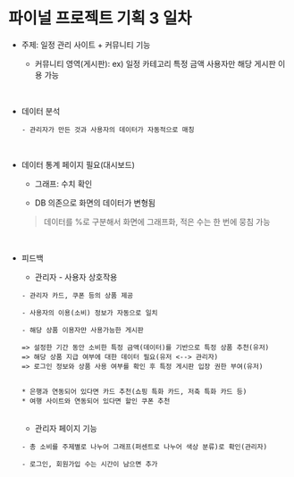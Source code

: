 # 파이널 프로젝트 기획 3 일차

- 주제: 일정 관리 사이트 + 커뮤니티 기능

  - 커뮤니티 영역(게시판): ex) 일정 카테고리 특정 금액 사용자만 해당 게시판 이용 가능

<br />

- 데이터 분석

  ```
  - 관리자가 만든 것과 사용자의 데이터가 자동적으로 매칭
  ```

<br />

- 데이터 통계 페이지 필요(대시보드)

  - 그래프: 수치 확인

  - DB 의존으로 화면의 데이터가 변형됨

  > 데이터를 %로 구분해서 화면에 그래프화, 적은 수는 한 번에 뭉침 가능

<br />

- 피드백

  - 관리자 - 사용자 상호작용

  ```
  - 관리자 카드, 쿠폰 등의 상품 제공

  - 사용자의 이용(소비) 정보가 자동으로 일치

  - 해당 상품 이용자만 사용가능한 게시판

  => 설정한 기간 동안 소비한 특정 금액(데이터)를 기반으로 특정 상품 추천(유저)
  => 해당 상품 지급 여부에 대한 데이터 필요(유저 <--> 관리자)
  => 로그인 정보와 상품 사용 여부를 확인 후 특정 게시판 입장 권한 부여(유저)


  * 은행과 연동되어 있다면 카드 추천(쇼핑 특화 카드, 저축 특화 카드 등)
  * 여행 사이트와 연동되어 있다면 할인 쿠폰 추천
  ```

  <br />

  - 관리자 페이지 기능

  ```
  - 총 소비를 주제별로 나누어 그래프(퍼센트로 나누어 색상 분류)로 확인(관리자)

  - 로그인, 회원가입 수는 시간이 남으면 추가
  ```
